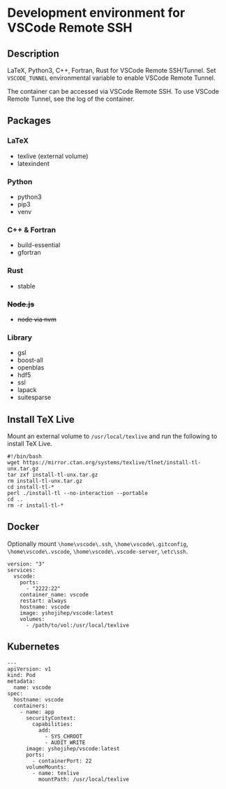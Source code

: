 # Development environment for VSCode Remote SSH
## Description
LaTeX, Python3, C++, Fortran, Rust for VSCode Remote SSH/Tunnel. Set `VSCODE_TUNNEL` environmental variable to enable VSCode Remote Tunnel.

The container can be accessed via VSCode Remote SSH. To use VSCode Remote Tunnel, see the log of the container.

## Packages

### LaTeX
* texlive (external volume)
* latexindent

### Python
* python3
* pip3
* venv

### C++ & Fortran
* build-essential
* gfortran

### Rust
* stable

### ~~Node.js~~
* ~~node via nvm~~

### Library
* gsl
* boost-all
* openblas
* hdf5
* ssl
* lapack
* suitesparse

## Install TeX Live
Mount an external volume to `/usr/local/texlive` and run the following to install TeX Live.
```
#!/bin/bash
wget https://mirror.ctan.org/systems/texlive/tlnet/install-tl-unx.tar.gz
tar zxf install-tl-unx.tar.gz
rm install-tl-unx.tar.gz
cd install-tl-*
perl ./install-tl --no-interaction --portable
cd ..
rm -r install-tl-*
```

## Docker
Optionally mount `\home\vscode\.ssh`, `\home\vscode\.gitconfig`, `\home\vscode\.vscode`, `\home\vscode\.vscode-server`, `\etc\ssh`.
```
version: "3"
services:
  vscode:
    ports:
      - "2222:22"
    container_name: vscode
    restart: always
    hostname: vscode
    image: yshojihep/vscode:latest
    volumes:
      - /path/to/vol:/usr/local/texlive
```

## Kubernetes
```
---
apiVersion: v1
kind: Pod
metadata:
  name: vscode
spec:
  hostname: vscode
  containers:
    - name: app
      securityContext:
        capabilities:
          add:
            - SYS_CHROOT
            - AUDIT_WRITE
      image: yshojihep/vscode:latest
      ports:
        - containerPort: 22
      volumeMounts:
        - name: texlive
          mountPath: /usr/local/texlive
```